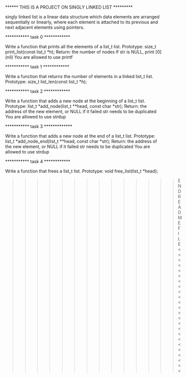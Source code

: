 ****** THIS IS A PROJECT ON SINGLY LINKED LIST *********

singly linked list is a linear data structure which data elements are arranged sequentially or linearly, where each element is attached to its previous and next adjacent elements using pointers.

*********** task 0 ************

Write a function that prints all the elements of a list_t list.
Prototype: size_t print_list(const list_t *h);
Return: the number of nodes
If str is NULL, print [0] (nil)
You are allowed to use printf

*********** task 1 ************

Write a function that returns the number of elements in a linked list_t list.
Prototype: size_t list_len(const list_t *h);

*********** task 2 ************

Write a function that adds a new node at the beginning of a list_t list.
Prototype: list_t *add_node(list_t **head, const char *str);
Return: the address of the new element, or NULL if it failed
str needs to be duplicated
You are allowed to use strdup

*********** task 3 *************

Write a function that adds a new node at the end of a list_t list.
Prototype: list_t *add_node_end(list_t **head, const char *str);
Return: the address of the new element, or NULL if it failed
str needs to be duplicated
You are allowed to use strdup

*********** task 4 ************

Write a function that frees a list_t list.
Prototype: void free_list(list_t *head);


>>>>>>>>>>>>>>END README FILE <<<<<<<<<<<<<<<<<<<<<<<<
